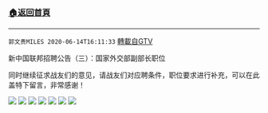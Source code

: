 ﻿###  [:house:返回首頁](https://github.com/ourhimalayas/txt)
---

`郭文贵MILES 2020-06-14T16:11:33` [轉載自GTV](https://gtv.org/web/#/UserInfo/5e596957357cc612d35a8044)


新中国联邦招聘公告（三）：国家外交部副部长职位

同时继续征求战友们的意见，请战友们对应聘条件，职位要求进行补充，可以在此盖特下留言，非常感谢！

![](https://filegroup.gtv.org/cdn-cgi/image/width=600/https://filegroup.gtv.org/group2/default/20200614/16/11/1/55409c28be3b253839ac584ff202fc9c.png)
![](https://filegroup.gtv.org/cdn-cgi/image/width=600/https://filegroup.gtv.org/group2/default/20200614/16/11/1/e5da903bafed92c74007d37cdd407129.png)
![](https://filegroup.gtv.org/cdn-cgi/image/width=600/https://filegroup.gtv.org/group2/default/20200614/16/11/1/8f363a27e6b333ddeec5fd394d25d7c8.png)
![](https://filegroup.gtv.org/cdn-cgi/image/width=600/https://filegroup.gtv.org/group2/default/20200614/16/11/1/47e336fe1dcbd796e78a540d5a447719.png)
![](https://filegroup.gtv.org/cdn-cgi/image/width=600/https://filegroup.gtv.org/group2/default/20200614/16/11/1/9fc9eaf19b79f4f39d3beec858a9a901.png)
![](https://filegroup.gtv.org/cdn-cgi/image/width=600/https://filegroup.gtv.org/group2/default/20200614/16/11/1/c9e4186427a7774fbf350c1225dcf145.png)
![](https://filegroup.gtv.org/cdn-cgi/image/width=600/https://filegroup.gtv.org/group2/default/20200614/16/11/1/6d54583ce8928d058dd2c9e19eadb106.png)
